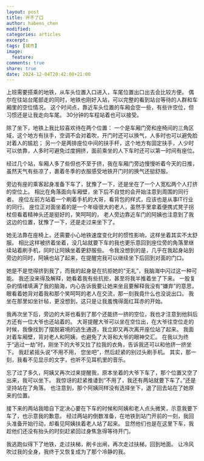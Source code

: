 ```yaml
---
layout: post
title: 开不了口
author: habens_chen
modified:
categories: articles
excerpt:
tags: [城市]
image:
  feature:
comments: true
share: true
date: 2024-12-04T20:42:08+21:00
---
```


上班需要搭乘的地铁，从车头位置入口进入，车尾位置出口出去会比较方便。
偶尔在往站台尾部走的同时，地铁也刚好入站，可以完整的看到站台等待的人群和车厢里的空位情况。
这个时间点，靠近车头位置的车厢会空一些，有些许空位，但习惯还是让我走向车尾。
30分钟的车程站着也可以接受。

除了坐下，地铁上我比较喜欢待在两个位置：
一个是车厢门旁和座椅间的三角区域，这个地方有扶手，空调不会对着吹，开门时还可以换气，人多时也可以避免脸对着人的尴尬；
另一个是两排座位中间的扶手杆，这个地方有固定扶手，人少时可以依靠，人多时可避免过度拥挤，面前乘坐的人下车时还可以第一时间有座位。

经过几个站，车厢人多了些但也不至于挤，我在车厢门旁边慢慢听着今天的日推，虽然天气有些凉了，裹着冬季的衣服感受地铁开门时的换气还挺舒服。

旁边有座的乘客起身准备下车了，犹豫了一下，还是坐在了一个人宽松两个人打挤的空位上。
相比在角落面向车厢壁，坐下后不自觉的会开始注意到周围的同行者。
座位左前方站着一个刷着手机的大哥，看背包的样式，应该也是从事IT行业的同行。
座位正对面坐着的是一个年级很大的老人，虽然手里拿着便携式凳子拐杖但看着精神头还是挺好的，笑呵呵的，
老人旁边靠近车门的阿姨也注意到了我这边的位置，犹豫了一下，还是走过来坐下了。

她无法靠在座椅上，还需要小心地铁速度变化时的惯性影响，这样坐着其实不太舒服。
相比这样被挤着坐着，没几站就要下车的我也更乐意回到座位旁的角落里继续站着刷手机，同时让阿姨坐着更舒服些。
令我没想到的是，几乎在我起身站到旁边的同时，阿姨也站了起来，在提醒完我可以继续坐下后回到对面的门口。

她是不是觉得挤到我了，而我的起身是在抗拒她的“无礼”，我脑海中闪过这一种可能。
我还没来得及解释，她看着我有些抗拒，甚至将我半推着坐了下来。
一股复杂的情绪填满了我的脑海，内心告诉我要让她来坐且要解释我没有“嫌弃”的意思，
眼看着她背对着我和那个笑呵呵的老人在交流，那一刻我竟什么也没说出口。
我坐在那里如坐针毡，更没想到，这只是让我羞愧得面红耳赤的开始。

我再次坐下后，旁边的大哥也看到了那个还能挤一挤的空位，我也才注意到他斜后方还有一位大爷也还站着的。
大哥提醒大爷可以坐在空位出，在大爷往空位走的时候，我像找到了摆脱窘境的逃生通道，我立即又再次离开座位站了起来。
我面对着车厢壁，背对老人和阿姨，也避免了大哥和大爷的眼神交汇。
在我以为终于“逃过一劫”时，刚坐下的大爷又拉了拉我的衣角，告诉我还可以和他挤一挤坐下。
我赶紧摇头说“不用不用， 您坐吧”，然后赶紧的别过头刷手机。
其实，那一刻，我看不见显示的文字，也听不见耳机里的音乐。

忘了过了多久，阿姨又再次过来提醒我，原本坐着的大爷下车了，那个位置又空了出来，我可以坐下。
我惊讶的赶紧推诿到“不用了，我还有两站就要下车了。”还是坚持站在了角落。
也注意到，那个阿姨同样没有选择坐下，退了回去站在了她原来的位置。

接下来的两站我暗自下定决心要在下车的时候和阿姨和老人点头微笑，示意我要下车了，也示意我的歉意。
经过两站的倒数准备，在地铁到站门开前的一刻，我回头准备开始行动，却看见阿姨扶着老人站了起来。
显然他们也是在这里下车，我趁他们还没有抬头的时刻赶紧回过身焦急得等待开门。

我逃跑似得下了地铁，走过扶梯，刷卡出闸，再次走过扶梯，回到地面。
让冷风吹过我的全身，我终于又恢复成为了那个冷静的我。
